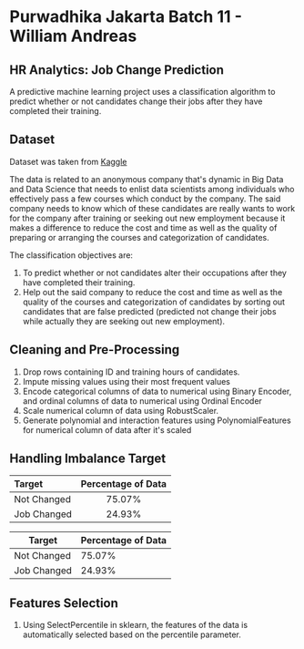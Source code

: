 # Purwadhika Jakarta Batch 11 - William Andreas

## HR Analytics: Job Change Prediction

A predictive machine learning project uses a classification algorithm to predict whether or not candidates change their jobs after they have completed their training.

## Dataset

Dataset was taken from [Kaggle](https://www.kaggle.com/arashnic/hr-analytics-job-change-of-data-scientists)

The data is related to an anonymous company that's dynamic in Big Data and Data Science that needs to enlist data scientists among individuals who effectively pass a few courses which conduct by the company. The said company needs to know which of these candidates are really wants to work for the company after training or seeking out new employment because it makes a difference to reduce the cost and time as well as the quality of preparing or arranging the courses and categorization of candidates.

The classification objectives are:
1. To predict whether or not candidates alter their occupations after they have completed their training.
2. Help out the said company to reduce the cost and time as well as the quality of the courses and categorization of candidates by sorting out candidates that are false predicted (predicted not change their jobs while actually they are seeking out new employment).

## Cleaning and Pre-Processing

1. Drop rows containing ID and training hours of candidates.
2. Impute missing values using their most frequent values
3. Encode categorical columns of data to numerical using Binary Encoder, and ordinal columns of data to numerical using Ordinal Encoder
4. Scale numerical column of data using RobustScaler.
5. Generate polynomial and interaction features using PolynomialFeatures for numerical column of data after it's scaled

## Handling Imbalance Target

|  Target  | Percentage of Data |
|:-|:-:|
| Not Changed | 75.07% |
| Job Changed | 24.93% |

Target | Percentage of Data
------------ | -------------
| Not Changed | 75.07% |
| Job Changed | 24.93% |

## Features Selection

1. Using SelectPercentile in sklearn, the features of the data is automatically selected based on the percentile parameter.

